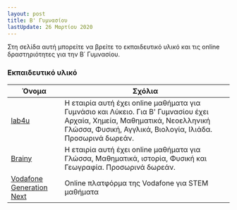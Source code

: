 ```yaml
---
layout: post
title: Β' Γυμνασίου
lastUpdate: 26 Μαρτίου 2020
---
```


Στη σελίδα αυτή μπορείτε να βρείτε το εκπαιδευτικό υλικό και τις online δραστηριότητες για την Β΄ Γυμνασίου.

### Εκπαιδευτικό υλικό

| Όνομα | Σχόλια |
| --- | --- |
| [lab4u](http://www.lab4u.gr/) | Η εταιρία αυτή έχει online μαθήματα για Γυμνάσιο και Λύκειο. Για Β' Γυμνασίου έχει Αρχαία, Χημεία, Μαθηματικά, Νεοελληνική Γλώσσα, Φυσική, Αγγλικά, Βιολογία, Ιλιάδα. Προσωρινά δωρεάν. |
| [Brainy](https://brainy.gr) | Η εταιρία αυτή έχει online μαθήματα για Γλώσσα, Μαθηματικά, ιστορία, Φυσική και Γεωγραφία. Προσωρινά δωρεάν. |
| [Vodafone Generation Next ](https://www.vodafonegenerationnext.gr/) | Online πλατφόρμα της Vodafone για STEM μαθήματα |
